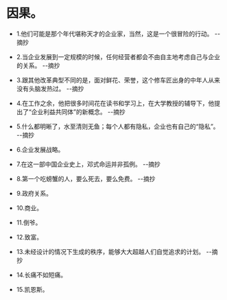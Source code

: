 # 因果。

- 1.他们可能是那个年代堪称天才的企业家，当然，这是一个很冒险的行动。 --摘抄

- 2.当企业发展到一定规模的时候，任何经营者都会不由自主地考虑自己与企业的关系。 --摘抄

- 3.跟其他改革典型不同的是，面对鲜花、荣誉，这个修车匠出身的中年人从来没有头脑发热过。 --摘抄

- 4.在工作之余，他把很多时间花在读书和学习上，在大学教授的辅导下，他提出了“企业利益共同体”的新概念。 --摘抄

- 5.什么都明晰了，水至清则无鱼；每个人都有隐私，企业也有自己的“隐私”。 --摘抄

- 6.企业发展战略。

- 7.在这一部中国企业史上，邓式命运并非孤例。 --摘抄

- 8.第一个吃螃蟹的人，要么死去，要么免费。 --摘抄

- 9.政府关系。

- 10.商业。

- 11.倒爷。

- 12.致富。

- 13.未经设计的情况下生成的秩序，能够大大超越人们自觉追求的计划。 --摘抄

- 14.长痛不如短痛。

- 15.凯恩斯。
